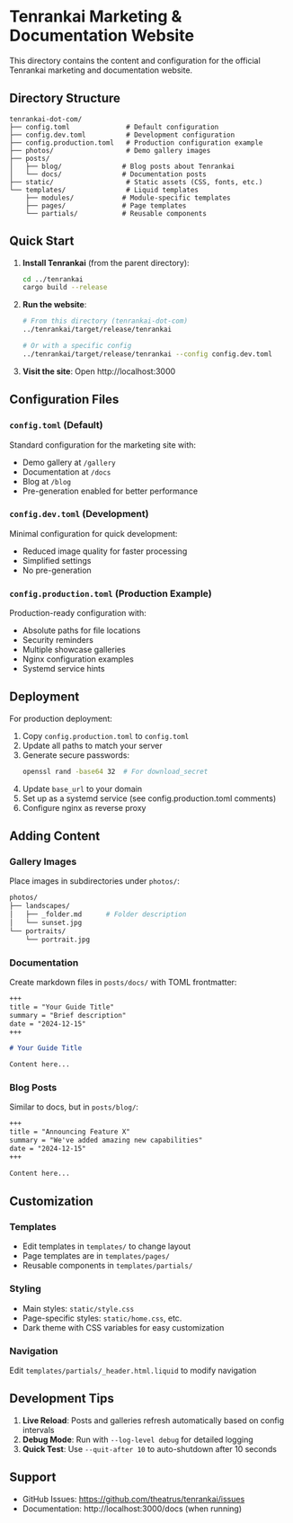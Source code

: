 # Tenrankai Marketing & Documentation Website

This directory contains the content and configuration for the official Tenrankai marketing and documentation website.

## Directory Structure

```
tenrankai-dot-com/
├── config.toml              # Default configuration
├── config.dev.toml          # Development configuration
├── config.production.toml   # Production configuration example
├── photos/                  # Demo gallery images
├── posts/
│   ├── blog/               # Blog posts about Tenrankai
│   └── docs/               # Documentation posts
├── static/                  # Static assets (CSS, fonts, etc.)
└── templates/               # Liquid templates
    ├── modules/            # Module-specific templates
    ├── pages/              # Page templates
    └── partials/           # Reusable components
```

## Quick Start

1. **Install Tenrankai** (from the parent directory):
   ```bash
   cd ../tenrankai
   cargo build --release
   ```

2. **Run the website**:
   ```bash
   # From this directory (tenrankai-dot-com)
   ../tenrankai/target/release/tenrankai
   
   # Or with a specific config
   ../tenrankai/target/release/tenrankai --config config.dev.toml
   ```

3. **Visit the site**: Open http://localhost:3000

## Configuration Files

### `config.toml` (Default)
Standard configuration for the marketing site with:
- Demo gallery at `/gallery`
- Documentation at `/docs`
- Blog at `/blog`
- Pre-generation enabled for better performance

### `config.dev.toml` (Development)
Minimal configuration for quick development:
- Reduced image quality for faster processing
- Simplified settings
- No pre-generation

### `config.production.toml` (Production Example)
Production-ready configuration with:
- Absolute paths for file locations
- Security reminders
- Multiple showcase galleries
- Nginx configuration examples
- Systemd service hints

## Deployment

For production deployment:

1. Copy `config.production.toml` to `config.toml`
2. Update all paths to match your server
3. Generate secure passwords:
   ```bash
   openssl rand -base64 32  # For download_secret
   ```
4. Update `base_url` to your domain
5. Set up as a systemd service (see config.production.toml comments)
6. Configure nginx as reverse proxy

## Adding Content

### Gallery Images
Place images in subdirectories under `photos/`:
```bash
photos/
├── landscapes/
│   ├── _folder.md      # Folder description
│   └── sunset.jpg
└── portraits/
    └── portrait.jpg
```

### Documentation
Create markdown files in `posts/docs/` with TOML frontmatter:
```markdown
+++
title = "Your Guide Title"
summary = "Brief description"
date = "2024-12-15"
+++

# Your Guide Title

Content here...
```

### Blog Posts
Similar to docs, but in `posts/blog/`:
```markdown
+++
title = "Announcing Feature X"
summary = "We've added amazing new capabilities"
date = "2024-12-15"
+++

Content here...
```

## Customization

### Templates
- Edit templates in `templates/` to change layout
- Page templates are in `templates/pages/`
- Reusable components in `templates/partials/`

### Styling
- Main styles: `static/style.css`
- Page-specific styles: `static/home.css`, etc.
- Dark theme with CSS variables for easy customization

### Navigation
Edit `templates/partials/_header.html.liquid` to modify navigation

## Development Tips

1. **Live Reload**: Posts and galleries refresh automatically based on config intervals
2. **Debug Mode**: Run with `--log-level debug` for detailed logging
3. **Quick Test**: Use `--quit-after 10` to auto-shutdown after 10 seconds

## Support

- GitHub Issues: https://github.com/theatrus/tenrankai/issues
- Documentation: http://localhost:3000/docs (when running)